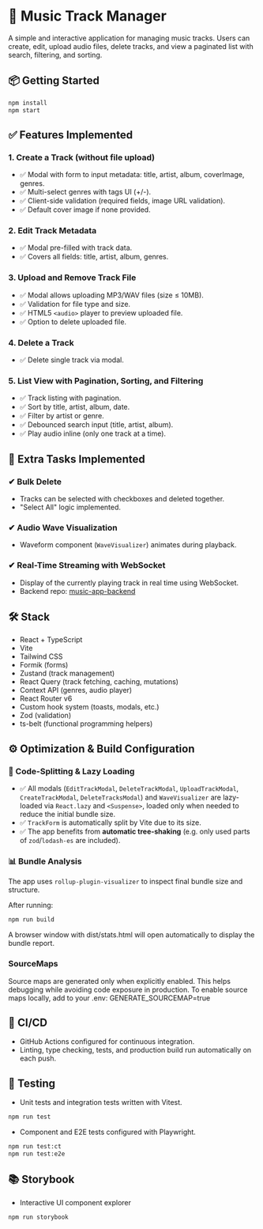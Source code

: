 # 🎵 Music Track Manager

A simple and interactive application for managing music tracks. Users can create, edit, upload audio files, delete tracks, and view a paginated list with search, filtering, and sorting.

## 📦 Getting Started

```bash
npm install
npm start
```

## ✅ Features Implemented

### 1. Create a Track (without file upload)

-   ✅ Modal with form to input metadata: title, artist, album, coverImage, genres.
-   ✅ Multi-select genres with tags UI (+/-).
-   ✅ Client-side validation (required fields, image URL validation).
-   ✅ Default cover image if none provided.

### 2. Edit Track Metadata

-   ✅ Modal pre-filled with track data.
-   ✅ Covers all fields: title, artist, album, genres.

### 3. Upload and Remove Track File

-   ✅ Modal allows uploading MP3/WAV files (size ≤ 10MB).
-   ✅ Validation for file type and size.
-   ✅ HTML5 `<audio>` player to preview uploaded file.
-   ✅ Option to delete uploaded file.

### 4. Delete a Track

-   ✅ Delete single track via modal.

### 5. List View with Pagination, Sorting, and Filtering

-   ✅ Track listing with pagination.
-   ✅ Sort by title, artist, album, date.
-   ✅ Filter by artist or genre.
-   ✅ Debounced search input (title, artist, album).
-   ✅ Play audio inline (only one track at a time).

## 🌟 Extra Tasks Implemented

### ✔ Bulk Delete

-   Tracks can be selected with checkboxes and deleted together.
-   "Select All" logic implemented.

### ✔ Audio Wave Visualization

-   Waveform component (`WaveVisualizer`) animates during playback.

### ✔ Real-Time Streaming with WebSocket

-   Display of the currently playing track in real time using WebSocket.
-   Backend repo: [music-app-backend](https://github.com/bogusheva-olena/music-app-backend)

## 🛠 Stack

-   React + TypeScript
-   Vite
-   Tailwind CSS
-   Formik (forms)
-   Zustand (track management)
-   React Query (track fetching, caching, mutations)
-   Context API (genres, audio player)
-   React Router v6
-   Custom hook system (toasts, modals, etc.)
-   Zod (validation)
-   ts-belt (functional programming helpers)

## ⚙️ Optimization & Build Configuration

### 🔀 Code-Splitting & Lazy Loading

-   ✅ All modals (`EditTrackModal`, `DeleteTrackModal`, `UploadTrackModal`, `CreateTrackModal`, `DeleteTracksModal`) and `WaveVisualizer` are lazy-loaded via `React.lazy` and `<Suspense>`, loaded only when needed to reduce the initial bundle size.
-   ✅ `TrackForm` is automatically split by Vite due to its size.
-   ✅ The app benefits from **automatic tree-shaking** (e.g. only used parts of `zod`/`lodash-es` are included).

### 📊 Bundle Analysis

The app uses `rollup-plugin-visualizer` to inspect final bundle size and structure.

After running:

```bash
npm run build
```

A browser window with dist/stats.html will open automatically to display the bundle report.

### SourceMaps

Source maps are generated only when explicitly enabled. This helps debugging while avoiding code exposure in production.
To enable source maps locally, add to your .env: GENERATE_SOURCEMAP=true

## 🚀 CI/CD

-   GitHub Actions configured for continuous integration.
-   Linting, type checking, tests, and production build run automatically on each push.

## 🧪 Testing

-   Unit tests and integration tests written with Vitest.

```bash
npm run test
```

-   Component and E2E tests configured with Playwright.

```bash
npm run test:ct
npm run test:e2e
```

## 📚 Storybook

-   Interactive UI component explorer

```bash
npm run storybook
```
